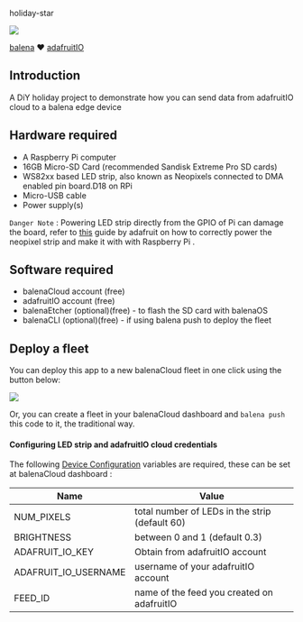 holiday-star

![](https://raw.githubusercontent.com/iayanpahwa/holiday-star/master/assets/iot-star.jpg)

[balena](https://balena.io) ❤️ [adafruitIO](https://io.adafruit.com) 
## Introduction

A DiY holiday project to demonstrate how you can send data from adafruitIO cloud to a balena edge device 
## Hardware required

- A Raspberry Pi computer 
- 16GB Micro-SD Card (recommended Sandisk Extreme Pro SD cards)
- WS82xx based LED strip, also known as Neopixels connected to DMA enabled pin board.D18 on RPi
- Micro-USB cable
- Power supply(s)

```Danger Note``` : Powering LED strip directly from the GPIO of Pi can damage the board, refer to [this](https://learn.adafruit.com/neopixels-on-raspberry-pi) guide by adafruit on how to correctly power the neopixel strip and make it with with Raspberry Pi .

## Software required

- balenaCloud account (free)
- adafruitIO account (free)
- balenaEtcher (optional)(free) - to flash the SD card with balenaOS
- balenaCLI (optional)(free) - if using balena push to deploy the fleet
## Deploy a fleet

You can deploy this app to a new balenaCloud fleet in one click using the button below:

[![](https://balena.io/deploy.svg)](https://dashboard.balena-cloud.com/deploy?repoUrl=https://github.com/iayanpahwa/holiday-star.git)

Or, you can create a fleet in your balenaCloud dashboard and `balena push` this code to it, the traditional way.

#### Configuring LED strip and adafruitIO cloud credentials 

The following [Device Configuration](https://www.balena.io/docs/learn/manage/configuration/#configuration-variables) variables are required, these can be set at balenaCloud dashboard :


| Name                                  | Value                                                                                     |
| ------------------------------------- | ----------------------------------------------------------------------------------------- |
| NUM_PIXELS                            | total number of LEDs in the strip (default 60)                                            |
| BRIGHTNESS                            | between 0 and 1 (default 0.3)                                                             |
| ADAFRUIT_IO_KEY                       | Obtain from adafruitIO account                                                            |
| ADAFRUIT_IO_USERNAME                  | username of your adafruitIO account                                                       |
| FEED_ID                               | name of the feed you created on adafruitIO                                                |

